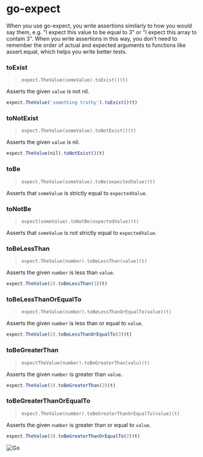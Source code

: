 # go-expect

When you use go-expect, you write assertions similarly to how you would say them, e.g. "I expect this value to be equal to 3" or "I expect this array to contain 3". When you write assertions in this way, you don't need to remember the order of actual and expected arguments to functions like assert.equal, which helps you write better tests.

### toExist

> `expect.TheValue(someValue).toExist()(t)`

Asserts the given `value` is not nil.

```js
expect.TheValue('something truthy').toExist()(t)
```

### toNotExist

> `expect.TheValue(someValue).toNotExist()(t)`

Asserts the given `value` is nil.

```js
expect.TheValue(nil).toNotExist()(t)
```

### toBe

> `expect.TheValue(someValue).toBe(expectedValue)(t)`

Asserts that `someValue` is strictly equal to `expectedValue`.

### toNotBe

> `expect(someValue).toNotBe(expectedValue)(t)`

Asserts that `someValue` is not strictly equal to `expectedValue`.


### toBeLessThan

> `expect.TheValue(number).toBeLessThan(value)(t)`

Asserts the given `number` is less than `value`.

```js
expect.TheValue(2).toBeLessThan(3)(t)
```

### toBeLessThanOrEqualTo

> `expect.TheValue(number).toBeLessThanOrEqualTo(value)(t)`

Asserts the given `number` is less than or equal to `value`.

```js
expect.TheValue(2).toBeLessThanOrEqualTo(3)(t)
```

### toBeGreaterThan

> `expectTheValue(number).toBeGreaterThan(valu)(t)`

Asserts the given `number` is greater than `value`.

```js
expect.TheValue(3).toBeGreaterThan(2)(t)
```

### toBeGreaterThanOrEqualTo

> `expect.TheValue(number).toBeGreaterThanOrEqualTo(value)(t)`

Asserts the given `number` is greater than or equal to `value`.

```js
expect.TheValue(3).toBeGreaterThanOrEqualTo(2)(t)
```

![Go](http://nordicapis.com/wp-content/uploads/golang-hemmingway-with-a-martini-02-243x300.png)